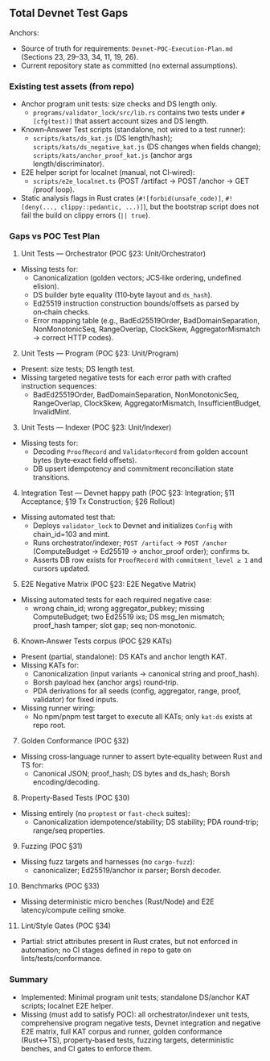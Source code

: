 ## Total Devnet Test Gaps

Anchors:
- Source of truth for requirements: `Devnet-POC-Execution-Plan.md` (Sections 23, 29–33, 34, 11, 19, 26).
- Current repository state as committed (no external assumptions).

### Existing test assets (from repo)
- Anchor program unit tests: size checks and DS length only.
  - `programs/validator_lock/src/lib.rs` contains two tests under `#[cfg(test)]` that assert account sizes and DS length.
- Known‑Answer Test scripts (standalone, not wired to a test runner):
  - `scripts/kats/ds_kat.js` (DS length/hash); `scripts/kats/ds_negative_kat.js` (DS changes when fields change); `scripts/kats/anchor_proof_kat.js` (anchor args length/discriminator).
- E2E helper script for localnet (manual, not CI‑wired):
  - `scripts/e2e_localnet.ts` (POST /artifact → POST /anchor → GET /proof loop).
- Static analysis flags in Rust crates (`#![forbid(unsafe_code)]`, `#![deny(..., clippy::pedantic, ...)]`), but the bootstrap script does not fail the build on clippy errors (`|| true`).

### Gaps vs POC Test Plan

1) Unit Tests — Orchestrator (POC §23: Unit/Orchestrator)
- Missing tests for:
  - Canonicalization (golden vectors; JCS‑like ordering, undefined elision).
  - DS builder byte equality (110‑byte layout and `ds_hash`).
  - Ed25519 instruction construction bounds/offsets as parsed by on‑chain checks.
  - Error mapping table (e.g., BadEd25519Order, BadDomainSeparation, NonMonotonicSeq, RangeOverlap, ClockSkew, AggregatorMismatch → correct HTTP codes).

2) Unit Tests — Program (POC §23: Unit/Program)
- Present: size tests; DS length test.
- Missing targeted negative tests for each error path with crafted instruction sequences:
  - BadEd25519Order, BadDomainSeparation, NonMonotonicSeq, RangeOverlap, ClockSkew, AggregatorMismatch, InsufficientBudget, InvalidMint.

3) Unit Tests — Indexer (POC §23: Unit/Indexer)
- Missing tests for:
  - Decoding `ProofRecord` and `ValidatorRecord` from golden account bytes (byte‑exact field offsets).
  - DB upsert idempotency and commitment reconciliation state transitions.

4) Integration Test — Devnet happy path (POC §23: Integration; §11 Acceptance; §19 Tx Construction; §26 Rollout)
- Missing automated test that:
  - Deploys `validator_lock` to Devnet and initializes `Config` with chain_id=103 and mint.
  - Runs orchestrator/indexer; `POST /artifact` → `POST /anchor` (ComputeBudget → Ed25519 → anchor_proof order); confirms tx.
  - Asserts DB row exists for `ProofRecord` with `commitment_level ≥ 1` and cursors updated.

5) E2E Negative Matrix (POC §23: E2E Negative Matrix)
- Missing automated tests for each required negative case:
  - wrong chain_id; wrong aggregator_pubkey; missing ComputeBudget; two Ed25519 ixs; DS msg_len mismatch; proof_hash tamper; slot gap; seq non‑monotonic.

6) Known‑Answer Tests corpus (POC §29 KATs)
- Present (partial, standalone): DS KATs and anchor length KAT.
- Missing KATs for:
  - Canonicalization (input variants → canonical string and proof_hash).
  - Borsh payload hex (anchor args) round‑trip.
  - PDA derivations for all seeds (config, aggregator, range, proof, validator) for fixed inputs.
- Missing runner wiring:
  - No npm/pnpm test target to execute all KATs; only `kat:ds` exists at repo root.

7) Golden Conformance (POC §32)
- Missing cross‑language runner to assert byte‑equality between Rust and TS for:
  - Canonical JSON; proof_hash; DS bytes and ds_hash; Borsh encoding/decoding.

8) Property‑Based Tests (POC §30)
- Missing entirely (no `proptest` or `fast-check` suites):
  - Canonicalization idempotence/stability; DS stability; PDA round‑trip; range/seq properties.

9) Fuzzing (POC §31)
- Missing fuzz targets and harnesses (no `cargo-fuzz`):
  - canonicalizer; Ed25519/anchor ix parser; Borsh decoder.

10) Benchmarks (POC §33)
- Missing deterministic micro benches (Rust/Node) and E2E latency/compute ceiling smoke.

11) Lint/Style Gates (POC §34)
- Partial: strict attributes present in Rust crates, but not enforced in automation; no CI stages defined in repo to gate on lints/tests/conformance.

### Summary
- Implemented: Minimal program unit tests; standalone DS/anchor KAT scripts; localnet E2E helper.
- Missing (must add to satisfy POC): all orchestrator/indexer unit tests, comprehensive program negative tests, Devnet integration and negative E2E matrix, full KAT corpus and runner, golden conformance (Rust↔TS), property‑based tests, fuzzing targets, deterministic benches, and CI gates to enforce them.


